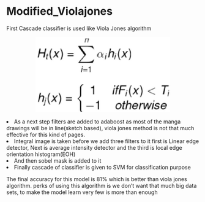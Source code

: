 # Modified_Violajones
First Cascade classifier is used like Viola Jones algorithm 

<p align="center">
  <img src="https://github.com/Manonmani-PL/Modified_Violajones/blob/master/data/Untitled%20document-1%20(1).jpg" width="350" title="hover text">
  
</p>


<li> As a next step filters are added to adaboost as most of the manga drawings will be in line(sketch based), viola jones method is not that much effective for this kind of pages. </li>
<li> Integral image is taken before we add three filters to it first is Linear edge detector, Next is average intensity detector and the third is local edge orientation histogram(EOH) </li>
<li> And then sobel mask is added to it </li> 
<li> Finally cascade of classifier is given to SVM for classification purpose </li>
<p>The final accuracy for this model is 81% which is better than viola jones algorithm. perks of using this algorithm is we don’t want that much big data sets, to make the model learn very few is more than enough </p>
